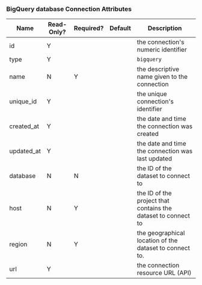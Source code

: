 ### BigQuery database Connection Attributes

|Name|Read-Only?|Required?|Default|Description|
|----|---------|---------|-------|-----------|
|id|Y| | |the connection's numeric identifier
|type|Y| | |`bigquery`
|name|N|Y| |the descriptive name given to the connection
|unique_id|Y| | |the unique connection's identifier
|created_at|Y| | |the date and time the connection was created
|updated_at|Y| | |the date and time the connection was last updated
|database|N|N| |the ID of the dataset to connect to
|host|N|Y| |the ID of the project that contains the dataset to connect to
|region|N|Y| |the geographical location of the dataset to connect to.
|url|Y| | |the connection resource URL (API)

